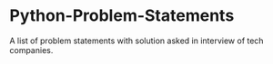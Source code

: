 # Python-Problem-Statements
A list of problem statements with solution asked in interview of tech companies.
